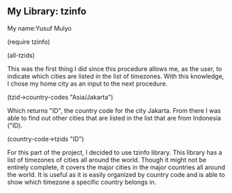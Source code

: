 ## My Library: tzinfo
My name:Yusuf Mulyo

(require tzinfo)

(all-tzids)

This was the first thing I did since this procedure allows me, as the user, to indicate which cities are listed in the list of timezones.
With this knowledge, I chose my home city as an input to the next procedure.

(tzid->country-codes "Asia/Jakarta")

Which returns "ID", the country code for the city Jakarta.
From there I was able to find out other cities that are listed in the list that are from Indonesia ("ID).

(country-code->tzids "ID")


For this part of the project, I decided to use tzinfo library. This library has a list of timezones of cities all around the world. Though it might not be entirely complete, it covers the major cities in the major countries all around the world. It is useful as it is easily organized by country code and is able to show which timezone a specific country belongs in.
